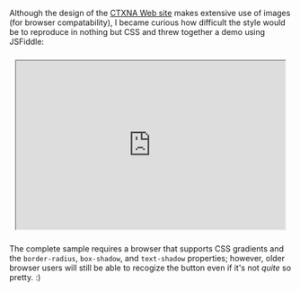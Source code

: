 ﻿Although the design of the [CTXNA Web site][1] makes extensive use of images (for
browser compatability), I became curious how difficult the style would be to
reproduce in nothing but CSS and threw together a demo using JSFiddle:

<iframe style='width: 95%; height: 300px; margin: 10px;' src=http://jsfiddle.net/TimGThomas/GyxaD/embedded/result,css,html></iframe>

The complete sample requires a browser that supports CSS gradients and the
`border-radius`, `box-shadow`, and `text-shadow` properties; however, older
browser users will still be able to recogize the button even if it's not _quite_
so pretty. :)

[1]: http://ctxna.org/